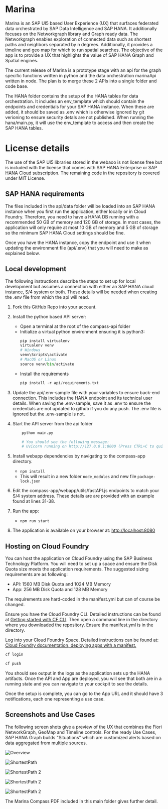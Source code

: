 # Marina
Marina is an SAP UI5 based User Experience (UX) that surfaces federated data orchestrated by SAP Data Intelligence and SAP HANA. It additionally focuses on the Networkgraph library and Graph ready data. The Networkgraph enables exploration of connected data such as shortest paths and neighbors separated by n degrees. Additionally, it provides a timeline and geo map for which to run spatial searches. The objective of the app is to provide a UX that highlights the value of SAP HANA Graph and Spatial engines.

The current release of Marina is a prototype stage with an api for the graph specific functions written in python and the data orchestration marinaApi written in node. The plan is to merge these 2 APIs into a single folder and code base. 

The HANA folder contains the setup of the HANA tables for data orchestration. It includes an env_template which should contain the endpoints and credentials for your SAP HANA instance. When these are added, it should be saved as .env which is otherwise ignored by git verioning to ensure security detals are not published. When running the hana/main.py, it will use the env_template to access and then create the SAP HANA tables. 

# License details
The use of the SAP UI5 libraries stored in the webaoo is not license free but is included with the license that comes with SAP HANA Enterprise or SAP HANA Cloud subscription. The remaining code in the repository is covered under MIT License.

## SAP HANA requirements
The files included in the api/data folder will be loaded into an SAP HANA instance when you first run the application, either locally or in Cloud Foundry. Therefore, you need to have a HANA DB running with a recommended 50 GB of memory and 120 GB of storage. In most cases, the application will only require at most 10 GB of memory and 5 GB of storage so the minimum SAP HANA Cloud settings should be fine. 

Once you have the HANA instance, copy the endpoint and use it when updating the environment file (api/.env) that you will need to make as explained below.

## Local development
The following instructions describe the steps to set up for local development but assumes a connection with either an SAP HANA cloud instance, S/4 system or both. These details will be needed when creating the .env file from which the api will read.

1. Fork this GitHub Repo into your account.
1. Install the python based API server:
    * Open a terminal at the root of the compass-api folder
    * Initialize a virtual python environment ensuring it is python3:
        ```python
        pip install virtualenv
        virtualenv venv
        # Windows
        venv\Scripts\activate 
        # MacOS or Linux
        source venv/bin/activate
        ```
    * Install the requirements
        ```python
        pip install -r api/requirements.txt
        ```
1. Update the api/.env-sample file with your variables to ensure back-end connection. This includes the HANA endpoint and its technical user details. When saving the .env-sample, save it as .env to ensure the credentials are not updated to github if you do any push. The .env file is ignored but the .env-sample is not.

1. Start the API server from the api folder
    ```python
        python main.py

        # You should see the following message:
        # Uvicorn running on http://127.0.0.1:8000 (Press CTRL+C to quit)
    ```
1. Install webapp dependencies by navigating to the compass-app directory.
    * `npm install`
    * This will result in a new folder `node_modules` and new file `package-lock.json`
1. Edit the compass-app/webapp/utils/fastAPI.js endpoints to match your S/4 system address. These details are are provided with an example found at lines 31-38.
1. Run the app:
    * `npm run start`
1. The application is available on your browser at: [http://localhost:8080](http://localhost:8080)

## Hosting on Cloud Foundry

You can host the application on Cloud Foundry using the SAP Business Technology Platform. You will need to set up a space and ensure the Disk Quota size meets the application requirements. The suggested sizing requirements are as following:

* API: 1560 MB Disk Quota and 1024 MB Memory
* App: 256 MB Disk Quota and 128 MB Memory 

The requirements are hard-coded in the manifest.yml but can of course be changed.

Ensure you have the Cloud Foundry CLI. Detailed instructions can be found at [Getting started with CF CLI](https://docs.cloudfoundry.org/cf-cli/getting-started.html). Then open a command line in the directory where you downloaded the repository. Ensure the manifest.yml is in the directory.

Log into your Cloud Foundry Space. Detailed instructions can be found at: [Cloud Foundry documentation, deploying apps with a manifest.](https://docs.cloudfoundry.org/devguide/deploy-apps/manifest.html)
    
``` bash
cf login

cf push
```
You should see output in the logs as the application sets up the HANA artifacts. Once the API and App are deployed, you will see that both are in a running state and you can navigate to your cockpit to see the details.

Once the setup is complete, you can go to the App URL and it should have 3 notifications, each one representing a use case.

## Screenshots and Use Cases

The following screen shots give a preview of the UX that combines the Fiori NetworkGraph, GeoMap and Timeline controls. For the ready Use Cases, SAP HANA Graph builds "Situations" which are customized alerts based on data aggregated from multiple sources.

![Overview](/imgs/Overview.png)

![ShortestPath](/imgs/ShortestPath2.png)

![ShortestPath 2](/imgs/Situations.png)

![ShortestPath 2](/imgs/ShortestPath.png)

![ShortestPath 2](/imgs/GraphZoom.png)

The Marina Compass PDF included in this main folder gives further detail.